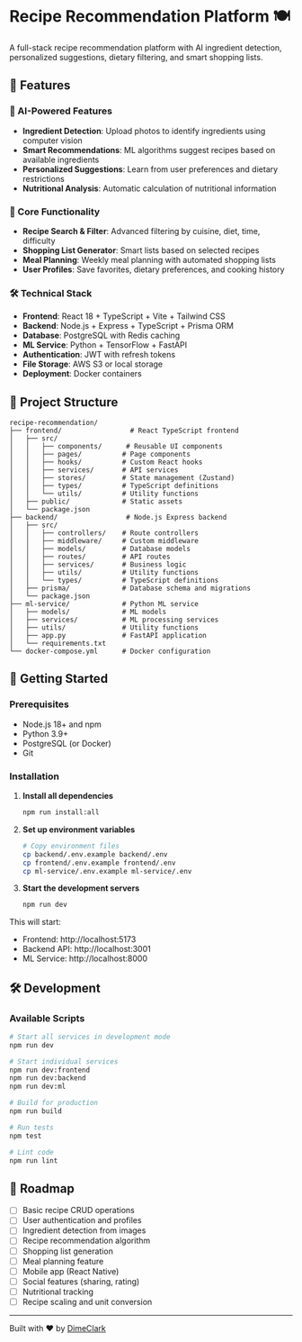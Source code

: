 # Recipe Recommendation Platform 🍽️

A full-stack recipe recommendation platform with AI ingredient detection, personalized suggestions, dietary filtering, and smart shopping lists.

## 🚀 Features

### 🤖 AI-Powered Features
- **Ingredient Detection**: Upload photos to identify ingredients using computer vision
- **Smart Recommendations**: ML algorithms suggest recipes based on available ingredients
- **Personalized Suggestions**: Learn from user preferences and dietary restrictions
- **Nutritional Analysis**: Automatic calculation of nutritional information

### 🎯 Core Functionality
- **Recipe Search & Filter**: Advanced filtering by cuisine, diet, time, difficulty
- **Shopping List Generator**: Smart lists based on selected recipes
- **Meal Planning**: Weekly meal planning with automated shopping lists
- **User Profiles**: Save favorites, dietary preferences, and cooking history

### 🛠️ Technical Stack
- **Frontend**: React 18 + TypeScript + Vite + Tailwind CSS
- **Backend**: Node.js + Express + TypeScript + Prisma ORM
- **Database**: PostgreSQL with Redis caching
- **ML Service**: Python + TensorFlow + FastAPI
- **Authentication**: JWT with refresh tokens
- **File Storage**: AWS S3 or local storage
- **Deployment**: Docker containers

## 📁 Project Structure

```
recipe-recommendation/
├── frontend/                 # React TypeScript frontend
│   ├── src/
│   │   ├── components/      # Reusable UI components
│   │   ├── pages/          # Page components
│   │   ├── hooks/          # Custom React hooks
│   │   ├── services/       # API services
│   │   ├── stores/         # State management (Zustand)
│   │   ├── types/          # TypeScript definitions
│   │   └── utils/          # Utility functions
│   ├── public/             # Static assets
│   └── package.json
├── backend/                 # Node.js Express backend
│   ├── src/
│   │   ├── controllers/    # Route controllers
│   │   ├── middleware/     # Custom middleware
│   │   ├── models/         # Database models
│   │   ├── routes/         # API routes
│   │   ├── services/       # Business logic
│   │   ├── utils/          # Utility functions
│   │   └── types/          # TypeScript definitions
│   ├── prisma/             # Database schema and migrations
│   └── package.json
├── ml-service/             # Python ML service
│   ├── models/             # ML models
│   ├── services/           # ML processing services
│   ├── utils/              # Utility functions
│   ├── app.py              # FastAPI application
│   └── requirements.txt
└── docker-compose.yml      # Docker configuration
```

## 🚦 Getting Started

### Prerequisites
- Node.js 18+ and npm
- Python 3.9+
- PostgreSQL (or Docker)
- Git

### Installation

1. **Install all dependencies**
   ```bash
   npm run install:all
   ```

2. **Set up environment variables**
   ```bash
   # Copy environment files
   cp backend/.env.example backend/.env
   cp frontend/.env.example frontend/.env
   cp ml-service/.env.example ml-service/.env
   ```

3. **Start the development servers**
   ```bash
   npm run dev
   ```

This will start:
- Frontend: http://localhost:5173
- Backend API: http://localhost:3001
- ML Service: http://localhost:8000

## 🛠️ Development

### Available Scripts

```bash
# Start all services in development mode
npm run dev

# Start individual services
npm run dev:frontend
npm run dev:backend
npm run dev:ml

# Build for production
npm run build

# Run tests
npm test

# Lint code
npm run lint
```

## 🎯 Roadmap

- [ ] Basic recipe CRUD operations
- [ ] User authentication and profiles
- [ ] Ingredient detection from images
- [ ] Recipe recommendation algorithm
- [ ] Shopping list generation
- [ ] Meal planning feature
- [ ] Mobile app (React Native)
- [ ] Social features (sharing, rating)
- [ ] Nutritional tracking
- [ ] Recipe scaling and unit conversion

---

Built with ❤️ by [DimeClark](https://github.com/DimeClark)
